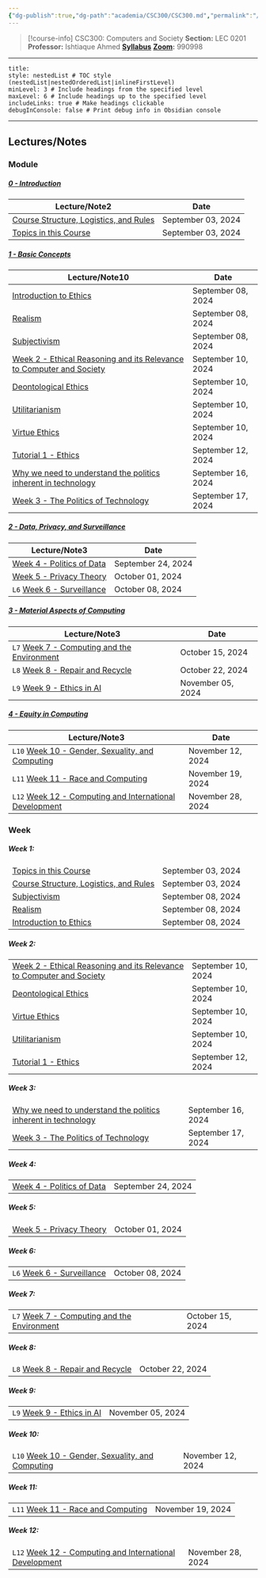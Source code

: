 ```yaml
---
{"dg-publish":true,"dg-path":"academia/CSC300/CSC300.md","permalink":"/academia/csc-300/csc-300/","tags":["course-page","cs","university"],"created":"2024-06-22T19:06:28.000-04:00","updated":"2024-12-08T00:01:39.290-05:00"}
---
```



> [!course-info] CSC300: Computers and Society
> **Section:** LEC 0201
> **Professor:** Ishtiaque Ahmed
> **[Syllabus](https://docs.google.com/document/d/1rkn3r07sS1Y1Ws4b4fyuzUgaZg0eri_KKwm4mkKxzeg/edit#heading=h.uokurcyu2776)**
> **[Zoom](https://utoronto.zoom.us/j/81609069505):** 990998

---

```table-of-contents
title:
style: nestedList # TOC style (nestedList|nestedOrderedList|inlineFirstLevel)
minLevel: 3 # Include headings from the specified level
maxLevel: 6 # Include headings up to the specified level
includeLinks: true # Make headings clickable
debugInConsole: false # Print debug info in Obsidian console
```

---

## Lectures/Notes

### Module

<h5><span><a data-tooltip-position="top" aria-label="100 Academia/CSC300/0 Introduction/0 - Introduction.md" data-href="100 Academia/CSC300/0 Introduction/0 - Introduction.md" href="100 Academia/CSC300/0 Introduction/0 - Introduction.md" class="internal-link" target="_blank" rel="noopener nofollow">0 - Introduction</a></span></h5><div><table class="dataview table-view-table"><thead class="table-view-thead"><tr class="table-view-tr-header"><th class="table-view-th"><span>Lecture/Note</span><span class="dataview small-text">2</span></th><th class="table-view-th"><span>Date</span></th></tr></thead><tbody class="table-view-tbody"><tr><td><span><a data-tooltip-position="top" aria-label="100 Academia/CSC300/0 Introduction/Course Structure, Logistics, and Rules.md" data-href="100 Academia/CSC300/0 Introduction/Course Structure, Logistics, and Rules.md" href="100 Academia/CSC300/0 Introduction/Course Structure, Logistics, and Rules.md" class="internal-link" target="_blank" rel="noopener nofollow">Course Structure, Logistics, and Rules</a></span></td><td>September 03, 2024</td></tr><tr><td><span><a data-tooltip-position="top" aria-label="100 Academia/CSC300/0 Introduction/Topics in this Course.md" data-href="100 Academia/CSC300/0 Introduction/Topics in this Course.md" href="100 Academia/CSC300/0 Introduction/Topics in this Course.md" class="internal-link" target="_blank" rel="noopener nofollow">Topics in this Course</a></span></td><td>September 03, 2024</td></tr></tbody></table></div><h5><span><a data-tooltip-position="top" aria-label="100 Academia/CSC300/1 Basic Concepts/1 - Basic Concepts.md" data-href="100 Academia/CSC300/1 Basic Concepts/1 - Basic Concepts.md" href="100 Academia/CSC300/1 Basic Concepts/1 - Basic Concepts.md" class="internal-link" target="_blank" rel="noopener nofollow">1 - Basic Concepts</a></span></h5><div><table class="dataview table-view-table"><thead class="table-view-thead"><tr class="table-view-tr-header"><th class="table-view-th"><span>Lecture/Note</span><span class="dataview small-text">10</span></th><th class="table-view-th"><span>Date</span></th></tr></thead><tbody class="table-view-tbody"><tr><td><span><a data-tooltip-position="top" aria-label="100 Academia/CSC300/1 Basic Concepts/Introduction to Ethics.md" data-href="100 Academia/CSC300/1 Basic Concepts/Introduction to Ethics.md" href="100 Academia/CSC300/1 Basic Concepts/Introduction to Ethics.md" class="internal-link" target="_blank" rel="noopener nofollow">Introduction to Ethics</a></span></td><td>September 08, 2024</td></tr><tr><td><span><a data-tooltip-position="top" aria-label="100 Academia/CSC300/1 Basic Concepts/Realism.md" data-href="100 Academia/CSC300/1 Basic Concepts/Realism.md" href="100 Academia/CSC300/1 Basic Concepts/Realism.md" class="internal-link" target="_blank" rel="noopener nofollow">Realism</a></span></td><td>September 08, 2024</td></tr><tr><td><span><a data-tooltip-position="top" aria-label="100 Academia/CSC300/1 Basic Concepts/Subjectivism.md" data-href="100 Academia/CSC300/1 Basic Concepts/Subjectivism.md" href="100 Academia/CSC300/1 Basic Concepts/Subjectivism.md" class="internal-link" target="_blank" rel="noopener nofollow">Subjectivism</a></span></td><td>September 08, 2024</td></tr><tr><td><span><a data-tooltip-position="top" aria-label="100 Academia/CSC300/1 Basic Concepts/Week 2 - Ethical Reasoning and its Relevance to Computer and Society.md" data-href="100 Academia/CSC300/1 Basic Concepts/Week 2 - Ethical Reasoning and its Relevance to Computer and Society.md" href="100 Academia/CSC300/1 Basic Concepts/Week 2 - Ethical Reasoning and its Relevance to Computer and Society.md" class="internal-link" target="_blank" rel="noopener nofollow">Week 2 - Ethical Reasoning and its Relevance to Computer and Society</a></span></td><td>September 10, 2024</td></tr><tr><td><span><a data-tooltip-position="top" aria-label="100 Academia/CSC300/1 Basic Concepts/Deontological Ethics.md" data-href="100 Academia/CSC300/1 Basic Concepts/Deontological Ethics.md" href="100 Academia/CSC300/1 Basic Concepts/Deontological Ethics.md" class="internal-link" target="_blank" rel="noopener nofollow">Deontological Ethics</a></span></td><td>September 10, 2024</td></tr><tr><td><span><a data-tooltip-position="top" aria-label="100 Academia/CSC300/1 Basic Concepts/Utilitarianism.md" data-href="100 Academia/CSC300/1 Basic Concepts/Utilitarianism.md" href="100 Academia/CSC300/1 Basic Concepts/Utilitarianism.md" class="internal-link" target="_blank" rel="noopener nofollow">Utilitarianism</a></span></td><td>September 10, 2024</td></tr><tr><td><span><a data-tooltip-position="top" aria-label="100 Academia/CSC300/1 Basic Concepts/Virtue Ethics.md" data-href="100 Academia/CSC300/1 Basic Concepts/Virtue Ethics.md" href="100 Academia/CSC300/1 Basic Concepts/Virtue Ethics.md" class="internal-link" target="_blank" rel="noopener nofollow">Virtue Ethics</a></span></td><td>September 10, 2024</td></tr><tr><td><span><a data-tooltip-position="top" aria-label="100 Academia/CSC300/1 Basic Concepts/Tutorial 1 - Ethics.md" data-href="100 Academia/CSC300/1 Basic Concepts/Tutorial 1 - Ethics.md" href="100 Academia/CSC300/1 Basic Concepts/Tutorial 1 - Ethics.md" class="internal-link" target="_blank" rel="noopener nofollow">Tutorial 1 - Ethics</a></span></td><td>September 12, 2024</td></tr><tr><td><span><a data-tooltip-position="top" aria-label="100 Academia/CSC300/1 Basic Concepts/Why we need to understand the politics inherent in technology.md" data-href="100 Academia/CSC300/1 Basic Concepts/Why we need to understand the politics inherent in technology.md" href="100 Academia/CSC300/1 Basic Concepts/Why we need to understand the politics inherent in technology.md" class="internal-link" target="_blank" rel="noopener nofollow">Why we need to understand the politics inherent in technology</a></span></td><td>September 16, 2024</td></tr><tr><td><span><a data-tooltip-position="top" aria-label="100 Academia/CSC300/1 Basic Concepts/Week 3 - The Politics of Technology.md" data-href="100 Academia/CSC300/1 Basic Concepts/Week 3 - The Politics of Technology.md" href="100 Academia/CSC300/1 Basic Concepts/Week 3 - The Politics of Technology.md" class="internal-link" target="_blank" rel="noopener nofollow">Week 3 - The Politics of Technology</a></span></td><td>September 17, 2024</td></tr></tbody></table></div><h5><span><a data-tooltip-position="top" aria-label="100 Academia/CSC300/2 Data, Privacy, and Surveillance/2 - Data, Privacy, and Surveillance.md" data-href="100 Academia/CSC300/2 Data, Privacy, and Surveillance/2 - Data, Privacy, and Surveillance.md" href="100 Academia/CSC300/2 Data, Privacy, and Surveillance/2 - Data, Privacy, and Surveillance.md" class="internal-link" target="_blank" rel="noopener nofollow">2 - Data, Privacy, and Surveillance</a></span></h5><div><table class="dataview table-view-table"><thead class="table-view-thead"><tr class="table-view-tr-header"><th class="table-view-th"><span>Lecture/Note</span><span class="dataview small-text">3</span></th><th class="table-view-th"><span>Date</span></th></tr></thead><tbody class="table-view-tbody"><tr><td><span><a data-tooltip-position="top" aria-label="100 Academia/CSC300/2 Data, Privacy, and Surveillance/Week 4 - Politics of Data.md" data-href="100 Academia/CSC300/2 Data, Privacy, and Surveillance/Week 4 - Politics of Data.md" href="100 Academia/CSC300/2 Data, Privacy, and Surveillance/Week 4 - Politics of Data.md" class="internal-link" target="_blank" rel="noopener nofollow">Week 4 - Politics of Data</a></span></td><td>September 24, 2024</td></tr><tr><td><span><a data-tooltip-position="top" aria-label="100 Academia/CSC300/2 Data, Privacy, and Surveillance/Week 5 - Privacy Theory.md" data-href="100 Academia/CSC300/2 Data, Privacy, and Surveillance/Week 5 - Privacy Theory.md" href="100 Academia/CSC300/2 Data, Privacy, and Surveillance/Week 5 - Privacy Theory.md" class="internal-link" target="_blank" rel="noopener nofollow">Week 5 - Privacy Theory</a></span></td><td>October 01, 2024</td></tr><tr><td><span><code class="code-styler-inline">L6</code> <a data-tooltip-position="top" aria-label="100 Academia/CSC300/2 Data, Privacy, and Surveillance/Week 6 - Surveillance.md" data-href="100 Academia/CSC300/2 Data, Privacy, and Surveillance/Week 6 - Surveillance.md" href="100 Academia/CSC300/2 Data, Privacy, and Surveillance/Week 6 - Surveillance.md" class="internal-link" target="_blank" rel="noopener nofollow">Week 6 - Surveillance</a></span></td><td>October 08, 2024</td></tr></tbody></table></div><h5><span><a data-tooltip-position="top" aria-label="100 Academia/CSC300/3 Material Aspects of Computing/3 - Material Aspects of Computing.md" data-href="100 Academia/CSC300/3 Material Aspects of Computing/3 - Material Aspects of Computing.md" href="100 Academia/CSC300/3 Material Aspects of Computing/3 - Material Aspects of Computing.md" class="internal-link" target="_blank" rel="noopener nofollow">3 - Material Aspects of Computing</a></span></h5><div><table class="dataview table-view-table"><thead class="table-view-thead"><tr class="table-view-tr-header"><th class="table-view-th"><span>Lecture/Note</span><span class="dataview small-text">3</span></th><th class="table-view-th"><span>Date</span></th></tr></thead><tbody class="table-view-tbody"><tr><td><span><code class="code-styler-inline">L7</code> <a data-tooltip-position="top" aria-label="100 Academia/CSC300/3 Material Aspects of Computing/Week 7 - Computing and the Environment.md" data-href="100 Academia/CSC300/3 Material Aspects of Computing/Week 7 - Computing and the Environment.md" href="100 Academia/CSC300/3 Material Aspects of Computing/Week 7 - Computing and the Environment.md" class="internal-link" target="_blank" rel="noopener nofollow">Week 7 - Computing and the Environment</a></span></td><td>October 15, 2024</td></tr><tr><td><span><code class="code-styler-inline">L8</code> <a data-tooltip-position="top" aria-label="100 Academia/CSC300/3 Material Aspects of Computing/Week 8 - Repair and Recycle.md" data-href="100 Academia/CSC300/3 Material Aspects of Computing/Week 8 - Repair and Recycle.md" href="100 Academia/CSC300/3 Material Aspects of Computing/Week 8 - Repair and Recycle.md" class="internal-link" target="_blank" rel="noopener nofollow">Week 8 - Repair and Recycle</a></span></td><td>October 22, 2024</td></tr><tr><td><span><code class="code-styler-inline">L9</code> <a data-tooltip-position="top" aria-label="100 Academia/CSC300/3 Material Aspects of Computing/Week 9 - Ethics in AI.md" data-href="100 Academia/CSC300/3 Material Aspects of Computing/Week 9 - Ethics in AI.md" href="100 Academia/CSC300/3 Material Aspects of Computing/Week 9 - Ethics in AI.md" class="internal-link" target="_blank" rel="noopener nofollow">Week 9 - Ethics in AI</a></span></td><td>November 05, 2024</td></tr></tbody></table></div><h5><span><a data-tooltip-position="top" aria-label="100 Academia/CSC300/4 Equity in Computing/4 - Equity in Computing.md" data-href="100 Academia/CSC300/4 Equity in Computing/4 - Equity in Computing.md" href="100 Academia/CSC300/4 Equity in Computing/4 - Equity in Computing.md" class="internal-link" target="_blank" rel="noopener nofollow">4 - Equity in Computing</a></span></h5><div><table class="dataview table-view-table"><thead class="table-view-thead"><tr class="table-view-tr-header"><th class="table-view-th"><span>Lecture/Note</span><span class="dataview small-text">3</span></th><th class="table-view-th"><span>Date</span></th></tr></thead><tbody class="table-view-tbody"><tr><td><span><code class="code-styler-inline">L10</code> <a data-tooltip-position="top" aria-label="100 Academia/CSC300/4 Equity in Computing/Week 10 - Gender, Sexuality, and Computing.md" data-href="100 Academia/CSC300/4 Equity in Computing/Week 10 - Gender, Sexuality, and Computing.md" href="100 Academia/CSC300/4 Equity in Computing/Week 10 - Gender, Sexuality, and Computing.md" class="internal-link" target="_blank" rel="noopener nofollow">Week 10 - Gender, Sexuality, and Computing</a></span></td><td>November 12, 2024</td></tr><tr><td><span><code class="code-styler-inline">L11</code> <a data-tooltip-position="top" aria-label="100 Academia/CSC300/4 Equity in Computing/Week 11 - Race and Computing.md" data-href="100 Academia/CSC300/4 Equity in Computing/Week 11 - Race and Computing.md" href="100 Academia/CSC300/4 Equity in Computing/Week 11 - Race and Computing.md" class="internal-link" target="_blank" rel="noopener nofollow">Week 11 - Race and Computing</a></span></td><td>November 19, 2024</td></tr><tr><td><span><code class="code-styler-inline">L12</code> <a data-tooltip-position="top" aria-label="100 Academia/CSC300/4 Equity in Computing/Week 12 - Computing and International Development.md" data-href="100 Academia/CSC300/4 Equity in Computing/Week 12 - Computing and International Development.md" href="100 Academia/CSC300/4 Equity in Computing/Week 12 - Computing and International Development.md" class="internal-link" target="_blank" rel="noopener nofollow">Week 12 - Computing and International Development</a></span></td><td>November 28, 2024</td></tr></tbody></table></div>

### Week

<h5><span>Week 1:</span></h5><div><table class="dataview table-view-table"><thead class="table-view-thead"><tr class="table-view-tr-header"></tr></thead><tbody class="table-view-tbody"><tr><td><span><a data-tooltip-position="top" aria-label="100 Academia/CSC300/0 Introduction/Topics in this Course.md" data-href="100 Academia/CSC300/0 Introduction/Topics in this Course.md" href="100 Academia/CSC300/0 Introduction/Topics in this Course.md" class="internal-link" target="_blank" rel="noopener nofollow">Topics in this Course</a></span></td><td>September 03, 2024</td></tr><tr><td><span><a data-tooltip-position="top" aria-label="100 Academia/CSC300/0 Introduction/Course Structure, Logistics, and Rules.md" data-href="100 Academia/CSC300/0 Introduction/Course Structure, Logistics, and Rules.md" href="100 Academia/CSC300/0 Introduction/Course Structure, Logistics, and Rules.md" class="internal-link" target="_blank" rel="noopener nofollow">Course Structure, Logistics, and Rules</a></span></td><td>September 03, 2024</td></tr><tr><td><span><a data-tooltip-position="top" aria-label="100 Academia/CSC300/1 Basic Concepts/Subjectivism.md" data-href="100 Academia/CSC300/1 Basic Concepts/Subjectivism.md" href="100 Academia/CSC300/1 Basic Concepts/Subjectivism.md" class="internal-link" target="_blank" rel="noopener nofollow">Subjectivism</a></span></td><td>September 08, 2024</td></tr><tr><td><span><a data-tooltip-position="top" aria-label="100 Academia/CSC300/1 Basic Concepts/Realism.md" data-href="100 Academia/CSC300/1 Basic Concepts/Realism.md" href="100 Academia/CSC300/1 Basic Concepts/Realism.md" class="internal-link" target="_blank" rel="noopener nofollow">Realism</a></span></td><td>September 08, 2024</td></tr><tr><td><span><a data-tooltip-position="top" aria-label="100 Academia/CSC300/1 Basic Concepts/Introduction to Ethics.md" data-href="100 Academia/CSC300/1 Basic Concepts/Introduction to Ethics.md" href="100 Academia/CSC300/1 Basic Concepts/Introduction to Ethics.md" class="internal-link" target="_blank" rel="noopener nofollow">Introduction to Ethics</a></span></td><td>September 08, 2024</td></tr></tbody></table></div><h5><span>Week 2:</span></h5><div><table class="dataview table-view-table"><thead class="table-view-thead"><tr class="table-view-tr-header"></tr></thead><tbody class="table-view-tbody"><tr><td><span><a data-tooltip-position="top" aria-label="100 Academia/CSC300/1 Basic Concepts/Week 2 - Ethical Reasoning and its Relevance to Computer and Society.md" data-href="100 Academia/CSC300/1 Basic Concepts/Week 2 - Ethical Reasoning and its Relevance to Computer and Society.md" href="100 Academia/CSC300/1 Basic Concepts/Week 2 - Ethical Reasoning and its Relevance to Computer and Society.md" class="internal-link" target="_blank" rel="noopener nofollow">Week 2 - Ethical Reasoning and its Relevance to Computer and Society</a></span></td><td>September 10, 2024</td></tr><tr><td><span><a data-tooltip-position="top" aria-label="100 Academia/CSC300/1 Basic Concepts/Deontological Ethics.md" data-href="100 Academia/CSC300/1 Basic Concepts/Deontological Ethics.md" href="100 Academia/CSC300/1 Basic Concepts/Deontological Ethics.md" class="internal-link" target="_blank" rel="noopener nofollow">Deontological Ethics</a></span></td><td>September 10, 2024</td></tr><tr><td><span><a data-tooltip-position="top" aria-label="100 Academia/CSC300/1 Basic Concepts/Virtue Ethics.md" data-href="100 Academia/CSC300/1 Basic Concepts/Virtue Ethics.md" href="100 Academia/CSC300/1 Basic Concepts/Virtue Ethics.md" class="internal-link" target="_blank" rel="noopener nofollow">Virtue Ethics</a></span></td><td>September 10, 2024</td></tr><tr><td><span><a data-tooltip-position="top" aria-label="100 Academia/CSC300/1 Basic Concepts/Utilitarianism.md" data-href="100 Academia/CSC300/1 Basic Concepts/Utilitarianism.md" href="100 Academia/CSC300/1 Basic Concepts/Utilitarianism.md" class="internal-link" target="_blank" rel="noopener nofollow">Utilitarianism</a></span></td><td>September 10, 2024</td></tr><tr><td><span><a data-tooltip-position="top" aria-label="100 Academia/CSC300/1 Basic Concepts/Tutorial 1 - Ethics.md" data-href="100 Academia/CSC300/1 Basic Concepts/Tutorial 1 - Ethics.md" href="100 Academia/CSC300/1 Basic Concepts/Tutorial 1 - Ethics.md" class="internal-link" target="_blank" rel="noopener nofollow">Tutorial 1 - Ethics</a></span></td><td>September 12, 2024</td></tr></tbody></table></div><h5><span>Week 3:</span></h5><div><table class="dataview table-view-table"><thead class="table-view-thead"><tr class="table-view-tr-header"></tr></thead><tbody class="table-view-tbody"><tr><td><span><a data-tooltip-position="top" aria-label="100 Academia/CSC300/1 Basic Concepts/Why we need to understand the politics inherent in technology.md" data-href="100 Academia/CSC300/1 Basic Concepts/Why we need to understand the politics inherent in technology.md" href="100 Academia/CSC300/1 Basic Concepts/Why we need to understand the politics inherent in technology.md" class="internal-link" target="_blank" rel="noopener nofollow">Why we need to understand the politics inherent in technology</a></span></td><td>September 16, 2024</td></tr><tr><td><span><a data-tooltip-position="top" aria-label="100 Academia/CSC300/1 Basic Concepts/Week 3 - The Politics of Technology.md" data-href="100 Academia/CSC300/1 Basic Concepts/Week 3 - The Politics of Technology.md" href="100 Academia/CSC300/1 Basic Concepts/Week 3 - The Politics of Technology.md" class="internal-link" target="_blank" rel="noopener nofollow">Week 3 - The Politics of Technology</a></span></td><td>September 17, 2024</td></tr></tbody></table></div><h5><span>Week 4:</span></h5><div><table class="dataview table-view-table"><thead class="table-view-thead"><tr class="table-view-tr-header"></tr></thead><tbody class="table-view-tbody"><tr><td><span><a data-tooltip-position="top" aria-label="100 Academia/CSC300/2 Data, Privacy, and Surveillance/Week 4 - Politics of Data.md" data-href="100 Academia/CSC300/2 Data, Privacy, and Surveillance/Week 4 - Politics of Data.md" href="100 Academia/CSC300/2 Data, Privacy, and Surveillance/Week 4 - Politics of Data.md" class="internal-link" target="_blank" rel="noopener nofollow">Week 4 - Politics of Data</a></span></td><td>September 24, 2024</td></tr></tbody></table></div><h5><span>Week 5:</span></h5><div><table class="dataview table-view-table"><thead class="table-view-thead"><tr class="table-view-tr-header"></tr></thead><tbody class="table-view-tbody"><tr><td><span><a data-tooltip-position="top" aria-label="100 Academia/CSC300/2 Data, Privacy, and Surveillance/Week 5 - Privacy Theory.md" data-href="100 Academia/CSC300/2 Data, Privacy, and Surveillance/Week 5 - Privacy Theory.md" href="100 Academia/CSC300/2 Data, Privacy, and Surveillance/Week 5 - Privacy Theory.md" class="internal-link" target="_blank" rel="noopener nofollow">Week 5 - Privacy Theory</a></span></td><td>October 01, 2024</td></tr></tbody></table></div><h5><span>Week 6:</span></h5><div><table class="dataview table-view-table"><thead class="table-view-thead"><tr class="table-view-tr-header"></tr></thead><tbody class="table-view-tbody"><tr><td><span><code class="code-styler-inline">L6</code> <a data-tooltip-position="top" aria-label="100 Academia/CSC300/2 Data, Privacy, and Surveillance/Week 6 - Surveillance.md" data-href="100 Academia/CSC300/2 Data, Privacy, and Surveillance/Week 6 - Surveillance.md" href="100 Academia/CSC300/2 Data, Privacy, and Surveillance/Week 6 - Surveillance.md" class="internal-link" target="_blank" rel="noopener nofollow">Week 6 - Surveillance</a></span></td><td>October 08, 2024</td></tr></tbody></table></div><h5><span>Week 7:</span></h5><div><table class="dataview table-view-table"><thead class="table-view-thead"><tr class="table-view-tr-header"></tr></thead><tbody class="table-view-tbody"><tr><td><span><code class="code-styler-inline">L7</code> <a data-tooltip-position="top" aria-label="100 Academia/CSC300/3 Material Aspects of Computing/Week 7 - Computing and the Environment.md" data-href="100 Academia/CSC300/3 Material Aspects of Computing/Week 7 - Computing and the Environment.md" href="100 Academia/CSC300/3 Material Aspects of Computing/Week 7 - Computing and the Environment.md" class="internal-link" target="_blank" rel="noopener nofollow">Week 7 - Computing and the Environment</a></span></td><td>October 15, 2024</td></tr></tbody></table></div><h5><span>Week 8:</span></h5><div><table class="dataview table-view-table"><thead class="table-view-thead"><tr class="table-view-tr-header"></tr></thead><tbody class="table-view-tbody"><tr><td><span><code class="code-styler-inline">L8</code> <a data-tooltip-position="top" aria-label="100 Academia/CSC300/3 Material Aspects of Computing/Week 8 - Repair and Recycle.md" data-href="100 Academia/CSC300/3 Material Aspects of Computing/Week 8 - Repair and Recycle.md" href="100 Academia/CSC300/3 Material Aspects of Computing/Week 8 - Repair and Recycle.md" class="internal-link" target="_blank" rel="noopener nofollow">Week 8 - Repair and Recycle</a></span></td><td>October 22, 2024</td></tr></tbody></table></div><h5><span>Week 9:</span></h5><div><table class="dataview table-view-table"><thead class="table-view-thead"><tr class="table-view-tr-header"></tr></thead><tbody class="table-view-tbody"><tr><td><span><code class="code-styler-inline">L9</code> <a data-tooltip-position="top" aria-label="100 Academia/CSC300/3 Material Aspects of Computing/Week 9 - Ethics in AI.md" data-href="100 Academia/CSC300/3 Material Aspects of Computing/Week 9 - Ethics in AI.md" href="100 Academia/CSC300/3 Material Aspects of Computing/Week 9 - Ethics in AI.md" class="internal-link" target="_blank" rel="noopener nofollow">Week 9 - Ethics in AI</a></span></td><td>November 05, 2024</td></tr></tbody></table></div><h5><span>Week 10:</span></h5><div><table class="dataview table-view-table"><thead class="table-view-thead"><tr class="table-view-tr-header"></tr></thead><tbody class="table-view-tbody"><tr><td><span><code class="code-styler-inline">L10</code> <a data-tooltip-position="top" aria-label="100 Academia/CSC300/4 Equity in Computing/Week 10 - Gender, Sexuality, and Computing.md" data-href="100 Academia/CSC300/4 Equity in Computing/Week 10 - Gender, Sexuality, and Computing.md" href="100 Academia/CSC300/4 Equity in Computing/Week 10 - Gender, Sexuality, and Computing.md" class="internal-link" target="_blank" rel="noopener nofollow">Week 10 - Gender, Sexuality, and Computing</a></span></td><td>November 12, 2024</td></tr></tbody></table></div><h5><span>Week 11:</span></h5><div><table class="dataview table-view-table"><thead class="table-view-thead"><tr class="table-view-tr-header"></tr></thead><tbody class="table-view-tbody"><tr><td><span><code class="code-styler-inline">L11</code> <a data-tooltip-position="top" aria-label="100 Academia/CSC300/4 Equity in Computing/Week 11 - Race and Computing.md" data-href="100 Academia/CSC300/4 Equity in Computing/Week 11 - Race and Computing.md" href="100 Academia/CSC300/4 Equity in Computing/Week 11 - Race and Computing.md" class="internal-link" target="_blank" rel="noopener nofollow">Week 11 - Race and Computing</a></span></td><td>November 19, 2024</td></tr></tbody></table></div><h5><span>Week 12:</span></h5><div><table class="dataview table-view-table"><thead class="table-view-thead"><tr class="table-view-tr-header"></tr></thead><tbody class="table-view-tbody"><tr><td><span><code class="code-styler-inline">L12</code> <a data-tooltip-position="top" aria-label="100 Academia/CSC300/4 Equity in Computing/Week 12 - Computing and International Development.md" data-href="100 Academia/CSC300/4 Equity in Computing/Week 12 - Computing and International Development.md" href="100 Academia/CSC300/4 Equity in Computing/Week 12 - Computing and International Development.md" class="internal-link" target="_blank" rel="noopener nofollow">Week 12 - Computing and International Development</a></span></td><td>November 28, 2024</td></tr></tbody></table></div>
